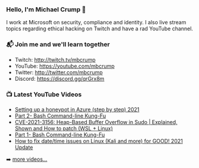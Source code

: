 ### Hello, I'm Michael Crump 👋

I work at Microsoft on security, compliance and identity. I also live stream topics regarding ethical hacking on Twitch and have a rad YouTube channel. 

### 📬 Join me and we'll learn together

- Twitch: http://twitch.tv/mbcrump
- YouTube: https://youtube.com/mbcrump
- Twitter: http://twitter.com/mbcrump
- Discord: https://discord.gg/qrGrx8m

### 📺 Latest YouTube Videos

<!-- YOUTUBE:START -->
- [Setting up a honeypot in Azure (step by step) 2021](https://www.youtube.com/watch?v=XDSar2i4s-s)
- [Part 2- Bash Command-line Kung-Fu](https://www.youtube.com/watch?v=fWDq3P1Dhdw)
- [CVE-2021-3156: Heap-Based Buffer Overflow in Sudo | Explained, Shown and How to patch (WSL + Linux)](https://www.youtube.com/watch?v=iRIXXUNkgAM)
- [Part 1- Bash Command-line Kung-Fu](https://www.youtube.com/watch?v=gSJLdT9GVlM)
- [How to fix date/time issues on Linux (Kali and more) for GOOD! 2021 Update](https://www.youtube.com/watch?v=HDqcp-FZitk)
<!-- YOUTUBE:END -->

➡️ [more videos...](https://youtube.com/mbcrump)

